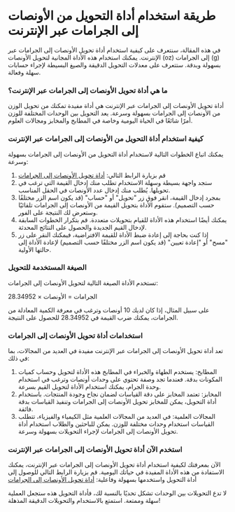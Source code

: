 طريقة استخدام أداة التحويل من الأونصات إلى الجرامات عبر الإنترنت
================================================================

في هذه المقالة، سنتعرف على كيفية استخدام أداة تحويل الأونصات إلى الجرامات عبر الإنترنت. يمكنك استخدام هذه الأداة المجانية لتحويل الأونصات (oz) إلى الجرامات (g) بسهولة وبدقة. ستتعرف على معدلات التحويل الدقيقة والصيغ البسيطة لإجراء حسابات سهلة وفعالة.

### ما هي أداة تحويل الأونصات إلى الجرامات عبر الإنترنت؟

أداة تحويل الأونصات إلى الجرامات عبر الإنترنت هي أداة مفيدة تمكنك من تحويل الوزن من الأونصات إلى الجرامات بسهولة وسرعة. يعد التحويل بين الوحدات المختلفة للوزن أمرًا شائعًا في الحياة اليومية وخاصة في المطابخ والمخابز ومجالات العلوم.

### كيفية استخدام أداة التحويل من الأونصات إلى الجرامات عبر الإنترنت

يمكنك اتباع الخطوات التالية لاستخدام أداة التحويل من الأونصات إلى الجرامات بسهولة وسرعة:

1. قم بزيارة الرابط التالي: [أداة تحويل الأونصات إلى الجرامات](https://www.onlinecalculatorsfree.com/ar/convert/ounces-to-grams.html)
2. ستجد واجهة بسيطة وسهلة الاستخدام تطلب منك إدخال القيمة التي ترغب في تحويلها. يُطلب منك إدخال عدد الأونصات في الحقل المناسب.
3. بمجرد إدخال القيمة، انقر فوق زر "تحويل" أو "حساب" (قد يكون اسم الزر مختلفًا حسب التصميم). ستقوم الأداة بتحويل القيمة من الأونصات إلى الجرامات تلقائيًا وستعرض لك النتيجة على الفور.
4. يمكنك أيضًا استخدام هذه الأداة للقيام بتحويلات متعددة. قم بتكرار الخطوات السابقة لإدخال القيم الجديدة والحصول على النتائج المحدثة.
5. إذا كنت بحاجة إلى إعادة ضبط الأداة للقيمة الافتراضية، فيمكنك النقر على زر "مسح" أو "إعادة تعيين" (قد يكون اسم الزر مختلفًا حسب التصميم) لإعادة الأداة إلى حالتها الأولية.

### الصيغة المستخدمة للتحويل

تستخدم الأداة الصيغة التالية لتحويل الأونصات إلى الجرامات:

الجرامات = الأونصات × 28.34952

على سبيل المثال، إذا كان لديك 10 أونصات وترغب في معرفة الكمية المعادلة من الجرامات، يمكنك ضرب القيمة في 28.34952 للحصول على النتيجة.

### استخدامات أداة تحويل الأونصات إلى الجرامات

تعد أداة تحويل الأونصات إلى الجرامات عبر الإنترنت مفيدة في العديد من المجالات، بما في ذلك:

1. المطابخ: يستخدم الطهاة والخبراء في المطابخ هذه الأداة لتحويل وحساب كميات المكونات بدقة. فعندما تجد وصفة تحتوي على وحدات أونصات وترغب في استخدام وحدة الجرام، يمكنك استخدام الأداة لتحويل القيم بسرعة.
2. المخابز: تعتمد المخابز على دقة القياسات لضمان نجاح وجودة المنتجات. باستخدام أداة التحويل، يمكن للمخابز تحويل الأونصات إلى الجرامات وتنفيذ القياسات بدقة فائقة.
3. المجالات العلمية: في العديد من المجالات العلمية مثل الكيمياء والفيزياء، تتطلب القياسات استخدام وحدات مختلفة للوزن. يمكن للباحثين والطلاب استخدام أداة تحويل الأونصات إلى الجرامات لإجراء التحويلات بسهولة وسرعة.

### استخدم الآن أداة تحويل الأونصات إلى الجرامات عبر الإنترنت

الآن بمعرفتك لكيفية استخدام أداة تحويل الأونصات إلى الجرامات عبر الإنترنت، يمكنك الاستفادة من هذه الأداة المفيدة في حياتك اليومية. قم بزيارة الرابط التالي للوصول إلى أداة التحويل واستخدمها بسهولة وفاعلية: [أداة تحويل الأونصات إلى الجرامات](https://www.onlinecalculatorsfree.com/ar/convert/ounces-to-grams.html)

لا تدع التحويلات بين الوحدات تشكل تحديًا بالنسبة لك، فأداة التحويل هذه ستجعل العملية سهلة وممتعة. استمتع بالاستخدام والتحويلات الدقيقة المذهلة!